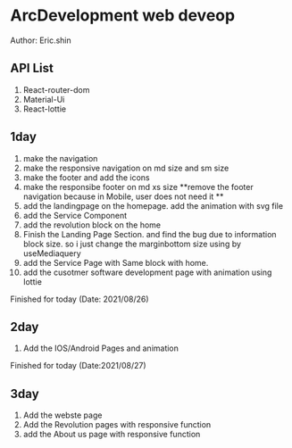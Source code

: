 # ArcDevelopment web deveop

Author: Eric.shin

## API List
   1. React-router-dom
   2. Material-Ui
   3. React-lottie
  

## 1day
   1. make the navigation
   2. make the responsive navigation on md size and sm size
   3. make the footer and add the icons
   4. make the responsibe footer on md xs size **remove the footer navigation because in Mobile, user does not need it **
   5. add the landingpage on the homepage. add the animation with svg file
   6. add the Service Component 
   7. add the revolution block on the home
   8. Finish the Landing Page Section. and find the bug due to information block size. so i just change the marginbottom size using by useMediaquery
   9. add the Service Page with Same block with home.
   10. add the cusotmer software development page with animation using lottie

Finished for today (Date: 2021/08/26)

## 2day 
  1.  Add the IOS/Android Pages and animation

Finished for today (Date:2021/08/27)

## 3day 
  1.  Add the webste page
  2.  Add the Revolution pages with responsive function
  3.  add the About us page with responsive function